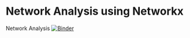 # Network Analysis using Networkx
Network Analysis
[![Binder](https://mybinder.org/badge_logo.svg)](https://mybinder.org/v2/gh/sanjaysingh13/network_analysis/main)
